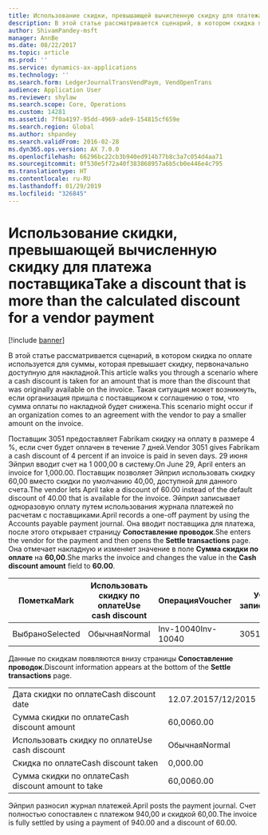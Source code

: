 ```yaml
---
title: Использование скидки, превышающей вычисленную скидку для платежа поставщика
description: В этой статье рассматривается сценарий, в котором скидка по оплате используется для суммы, которая превышает скидку, первоначально доступную для накладной. Такая ситуация может возникнуть, если организация пришла с поставщиком к соглашению о том, что сумма оплаты по накладной будет снижена.
author: ShivamPandey-msft
manager: AnnBe
ms.date: 08/22/2017
ms.topic: article
ms.prod: ''
ms.service: dynamics-ax-applications
ms.technology: ''
ms.search.form: LedgerJournalTransVendPaym, VendOpenTrans
audience: Application User
ms.reviewer: shylaw
ms.search.scope: Core, Operations
ms.custom: 14281
ms.assetid: 7f0a4197-95dd-4969-ade9-154815cf659e
ms.search.region: Global
ms.author: shpandey
ms.search.validFrom: 2016-02-28
ms.dyn365.ops.version: AX 7.0.0
ms.openlocfilehash: 66296bc22cb3b940ed914b77b8c3a7c054d4aa71
ms.sourcegitcommit: 0f530e5f72a40f383868957a6b5cb0e446e4c795
ms.translationtype: HT
ms.contentlocale: ru-RU
ms.lasthandoff: 01/29/2019
ms.locfileid: "326845"
---
```

# <a name="take-a-discount-that-is-more-than-the-calculated-discount-for-a-vendor-payment"></a><span data-ttu-id="9e860-104">Использование скидки, превышающей вычисленную скидку для платежа поставщика</span><span class="sxs-lookup"><span data-stu-id="9e860-104">Take a discount that is more than the calculated discount for a vendor payment</span></span>

[!include [banner](../includes/banner.md)]

<span data-ttu-id="9e860-105">В этой статье рассматривается сценарий, в котором скидка по оплате используется для суммы, которая превышает скидку, первоначально доступную для накладной.</span><span class="sxs-lookup"><span data-stu-id="9e860-105">This article walks you through a scenario where a cash discount is taken for an amount that is more than the discount that was originally available on the invoice.</span></span> <span data-ttu-id="9e860-106">Такая ситуация может возникнуть, если организация пришла с поставщиком к соглашению о том, что сумма оплаты по накладной будет снижена.</span><span class="sxs-lookup"><span data-stu-id="9e860-106">This scenario might occur if an organization comes to an agreement with the vendor to pay a smaller amount on the invoice.</span></span> 

<span data-ttu-id="9e860-107">Поставщик 3051 предоставляет Fabrikam скидку на оплату в размере 4 %, если счет будет оплачен в течение 7 дней.</span><span class="sxs-lookup"><span data-stu-id="9e860-107">Vendor 3051 gives Fabrikam a cash discount of 4 percent if an invoice is paid in seven days.</span></span> <span data-ttu-id="9e860-108">29 июня Эйприл вводит счет на 1 000,00 в систему.</span><span class="sxs-lookup"><span data-stu-id="9e860-108">On June 29, April enters an invoice for 1,000.00.</span></span> <span data-ttu-id="9e860-109">Поставщик позволяет Эйприл использовать скидку 60,00 вместо скидки по умолчанию 40,00, доступной для данного счета.</span><span class="sxs-lookup"><span data-stu-id="9e860-109">The vendor lets April take a discount of 60.00 instead of the default discount of 40.00 that is available for the invoice.</span></span> <span data-ttu-id="9e860-110">Эйприл записывает одноразовую оплату путем использования журнала платежей по расчетам с поставщиками.</span><span class="sxs-lookup"><span data-stu-id="9e860-110">April records a one-off payment by using the Accounts payable payment journal.</span></span> <span data-ttu-id="9e860-111">Она вводит поставщика для платежа, после этого открывает страницу **Сопоставление проводок**.</span><span class="sxs-lookup"><span data-stu-id="9e860-111">She enters the vendor for the payment and then opens the **Settle transactions** page.</span></span> <span data-ttu-id="9e860-112">Она отмечает накладную и изменяет значение в поле **Сумма скидки по оплате** на **60,00**.</span><span class="sxs-lookup"><span data-stu-id="9e860-112">She marks the invoice and changes the value in the **Cash discount amount** field to **60.00**.</span></span>

| <span data-ttu-id="9e860-113">Пометка</span><span class="sxs-lookup"><span data-stu-id="9e860-113">Mark</span></span>     | <span data-ttu-id="9e860-114">Использовать скидку по оплате</span><span class="sxs-lookup"><span data-stu-id="9e860-114">Use cash discount</span></span> | <span data-ttu-id="9e860-115">Операция</span><span class="sxs-lookup"><span data-stu-id="9e860-115">Voucher</span></span>   | <span data-ttu-id="9e860-116">Учетная запись</span><span class="sxs-lookup"><span data-stu-id="9e860-116">Account</span></span> | <span data-ttu-id="9e860-117">Дата</span><span class="sxs-lookup"><span data-stu-id="9e860-117">Date</span></span>      | <span data-ttu-id="9e860-118">Срок выполнения</span><span class="sxs-lookup"><span data-stu-id="9e860-118">Due date</span></span>  | <span data-ttu-id="9e860-119">Счет</span><span class="sxs-lookup"><span data-stu-id="9e860-119">Invoice</span></span> | <span data-ttu-id="9e860-120">Сумма в валюте проводки</span><span class="sxs-lookup"><span data-stu-id="9e860-120">Amount in transaction currency</span></span> | <span data-ttu-id="9e860-121">Валютное</span><span class="sxs-lookup"><span data-stu-id="9e860-121">Currency</span></span> | <span data-ttu-id="9e860-122">Сумма сопоставления</span><span class="sxs-lookup"><span data-stu-id="9e860-122">Amount to settle</span></span> |
|----------|-------------------|-----------|---------|-----------|-----------|---------|--------------------------------|----------|------------------|
| <span data-ttu-id="9e860-123">Выбрано</span><span class="sxs-lookup"><span data-stu-id="9e860-123">Selected</span></span> | <span data-ttu-id="9e860-124">Обычная</span><span class="sxs-lookup"><span data-stu-id="9e860-124">Normal</span></span>            | <span data-ttu-id="9e860-125">Inv-10040</span><span class="sxs-lookup"><span data-stu-id="9e860-125">Inv-10040</span></span> | <span data-ttu-id="9e860-126">3051</span><span class="sxs-lookup"><span data-stu-id="9e860-126">3051</span></span>    | <span data-ttu-id="9e860-127">29.06.2015</span><span class="sxs-lookup"><span data-stu-id="9e860-127">6/29/2015</span></span> | <span data-ttu-id="9e860-128">29.07.2015</span><span class="sxs-lookup"><span data-stu-id="9e860-128">7/29/2015</span></span> | <span data-ttu-id="9e860-129">10040</span><span class="sxs-lookup"><span data-stu-id="9e860-129">10040</span></span>   | <span data-ttu-id="9e860-130">1 000,00</span><span class="sxs-lookup"><span data-stu-id="9e860-130">1,000.00</span></span>                       | <span data-ttu-id="9e860-131">американский доллар</span><span class="sxs-lookup"><span data-stu-id="9e860-131">USD</span></span>      | <span data-ttu-id="9e860-132">940,00</span><span class="sxs-lookup"><span data-stu-id="9e860-132">940.00</span></span>           |

<span data-ttu-id="9e860-133">Данные по скидкам появляются внизу страницы **Сопоставление проводок**.</span><span class="sxs-lookup"><span data-stu-id="9e860-133">Discount information appears at the bottom of the **Settle transactions** page.</span></span>

|                              |           |
|------------------------------|-----------|
| <span data-ttu-id="9e860-134">Дата скидки по оплате</span><span class="sxs-lookup"><span data-stu-id="9e860-134">Cash discount date</span></span>           | <span data-ttu-id="9e860-135">12.07.2015</span><span class="sxs-lookup"><span data-stu-id="9e860-135">7/12/2015</span></span> |
| <span data-ttu-id="9e860-136">Сумма скидки по оплате</span><span class="sxs-lookup"><span data-stu-id="9e860-136">Cash discount amount</span></span>         | <span data-ttu-id="9e860-137">60,00</span><span class="sxs-lookup"><span data-stu-id="9e860-137">60.00</span></span>     |
| <span data-ttu-id="9e860-138">Использовать скидку по оплате</span><span class="sxs-lookup"><span data-stu-id="9e860-138">Use cash discount</span></span>            | <span data-ttu-id="9e860-139">Обычная</span><span class="sxs-lookup"><span data-stu-id="9e860-139">Normal</span></span>    |
| <span data-ttu-id="9e860-140">Скидка по оплате</span><span class="sxs-lookup"><span data-stu-id="9e860-140">Cash discount taken</span></span>          | <span data-ttu-id="9e860-141">0,00</span><span class="sxs-lookup"><span data-stu-id="9e860-141">0.00</span></span>      |
| <span data-ttu-id="9e860-142">Сумма скидки по оплате</span><span class="sxs-lookup"><span data-stu-id="9e860-142">Cash discount amount to take</span></span> | <span data-ttu-id="9e860-143">60,00</span><span class="sxs-lookup"><span data-stu-id="9e860-143">60.00</span></span>     |

<span data-ttu-id="9e860-144">Эйприл разносил журнал платежей.</span><span class="sxs-lookup"><span data-stu-id="9e860-144">April posts the payment journal.</span></span> <span data-ttu-id="9e860-145">Счет полностью сопоставлен с платежом 940,00 и скидкой 60,00.</span><span class="sxs-lookup"><span data-stu-id="9e860-145">The invoice is fully settled by using a payment of 940.00 and a discount of 60.00.</span></span>



